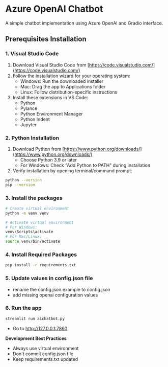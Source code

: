 # Azure OpenAI Chatbot

A simple chatbot implementation using Azure OpenAI and Gradio interface.

## Prerequisites Installation

### 1. Visual Studio Code
1. Download Visual Studio Code from [https://code.visualstudio.com/](https://code.visualstudio.com/)
2. Follow the installation wizard for your operating system:
   - Windows: Run the downloaded installer
   - Mac: Drag the app to Applications folder
   - Linux: Follow distribution-specific instructions
3. Install these extensions in VS Code:
    - Python
    - Pylance
    - Python Environment Manager
    - Python Indent
    - Jupyter

### 2. Python Installation
1. Download Python from [https://www.python.org/downloads/](https://www.python.org/downloads/)
   - Choose Python 3.9 or later
   - For Windows: Check "Add Python to PATH" during installation
2. Verify installation by opening terminal/command prompt:
```bash
python --version
pip --version
```

### 3. Install the packages
```bash
# Create virtual environment
python -m venv venv

# Activate virtual environment
# For Windows:
venv\Scripts\activate
# For Mac/Linux:
source venv/bin/activate
```

### 4. Install Required Packages
```bash
pip install -r requirements.txt
```

### 5. Update values in config.json file
- rename the config.json.example to config.json
- add missing openai configuration values

### 6. Run the app
```bash
streamlit run aichatbot.py
```
- Go to http://127.0.0.1:7860

**Development Best Practices**
- Always use virtual environment
- Don't commit config.json file
- Keep requirements.txt updated

